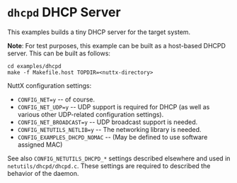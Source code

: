 `dhcpd` DHCP Server
===================

This examples builds a tiny DHCP server for the target system.

**Note**: For test purposes, this example can be built as a host-based
DHCPD server. This can be built as follows:

    cd examples/dhcpd
    make -f Makefile.host TOPDIR=<nuttx-directory>

NuttX configuration settings:

-   `CONFIG_NET=y` -- of course.
-   `CONFIG_NET_UDP=y` -- UDP support is required for DHCP (as well as
    various other UDP-related configuration settings).
-   `CONFIG_NET_BROADCAST=y` -- UDP broadcast support is needed.
-   `CONFIG_NETUTILS_NETLIB=y` -- The networking library is needed.
-   `CONFIG_EXAMPLES_DHCPD_NOMAC` -- (May be defined to use software
    assigned MAC)

See also `CONFIG_NETUTILS_DHCPD_*` settings described elsewhere and used
in `netutils/dhcpd/dhcpd.c`. These settings are required to described
the behavior of the daemon.
